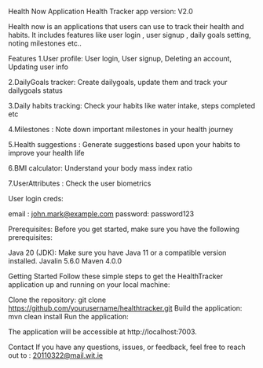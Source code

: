 Health Now Application
Health Tracker app version: V2.0

Health now is an applications that users can use to track their health  and habits. It includes features like user login , user signup , daily goals setting, noting milestones etc..

Features
1.User profile: User login, User signup, Deleting an account, Updating user info

2.DailyGoals tracker: Create dailygoals, update them and track your dailygoals status

3.Daily habits tracking: Check your habits like water intake, steps completed etc

4.Milestones : Note down important milestones in your health journey

5.Health suggestions : Generate suggestions based upon your habits to improve your health life

6.BMI calculator: Understand your body mass index ratio

7.UserAttributes : Check the user biometrics

User login creds:

email : john.mark@example.com
password: password123


Prerequisites:
Before you get started, make sure you have the following prerequisites:

Java 20 (JDK): Make sure you have Java 11 or a compatible version installed.
Javalin 5.6.0
Maven 4.0.0

Getting Started
Follow these simple steps to get the HealthTracker application up and running on your local machine:

Clone the repository:
git clone https://github.com/yourusername/healthtracker.git
Build the application:
mvn clean install
Run the application:




The application will be accessible at http://localhost:7003. 

Contact If you have any questions, issues, or feedback, feel free to reach out to :
20110322@mail.wit.ie
